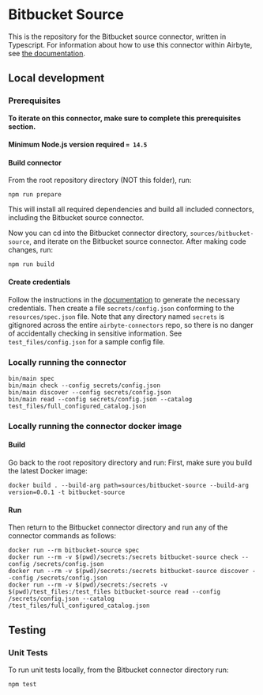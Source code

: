 # Bitbucket Source

This is the repository for the Bitbucket source connector, written in Typescript.
For information about how to use this connector within Airbyte, see [the
documentation](https://docs.airbyte.io/integrations/sources/bitbucket).

## Local development

### Prerequisites

**To iterate on this connector, make sure to complete this prerequisites
section.**

#### Minimum Node.js version required `= 14.5`

#### Build connector

From the root repository directory (NOT this folder), run:

```
npm run prepare
```

This will install all required dependencies and build all included connectors,
including the Bitbucket source connector.

Now you can cd into the Bitbucket connector directory, `sources/bitbucket-source`,
and iterate on the Bitbucket source connector. After making code changes, run:

```
npm run build
```

#### Create credentials

Follow the instructions in the
[documentation](https://docs.airbyte.io/integrations/sources/bitbucket) to
generate the necessary credentials. Then create a file `secrets/config.json`
conforming to the `resources/spec.json` file. Note that any directory named
`secrets` is gitignored across the entire `airbyte-connectors` repo, so there is
no danger of accidentally checking in sensitive information. See
`test_files/config.json` for a sample config file.

### Locally running the connector

```
bin/main spec
bin/main check --config secrets/config.json
bin/main discover --config secrets/config.json
bin/main read --config secrets/config.json --catalog test_files/full_configured_catalog.json
```

### Locally running the connector docker image

#### Build

Go back to the root repository directory and run:
First, make sure you build the latest Docker image:

```
docker build . --build-arg path=sources/bitbucket-source --build-arg version=0.0.1 -t bitbucket-source
```

#### Run

Then return to the Bitbucket connector directory and run any of the connector
commands as follows:

```
docker run --rm bitbucket-source spec
docker run --rm -v $(pwd)/secrets:/secrets bitbucket-source check --config /secrets/config.json
docker run --rm -v $(pwd)/secrets:/secrets bitbucket-source discover --config /secrets/config.json
docker run --rm -v $(pwd)/secrets:/secrets -v $(pwd)/test_files:/test_files bitbucket-source read --config /secrets/config.json --catalog /test_files/full_configured_catalog.json
```

## Testing

### Unit Tests

To run unit tests locally, from the Bitbucket connector directory run:

```
npm test
```
